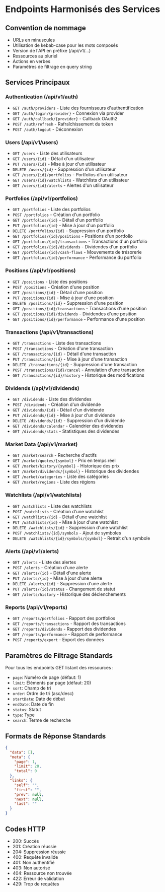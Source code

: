 # Endpoints Harmonisés des Services

## Convention de nommage
- URLs en minuscules
- Utilisation de kebab-case pour les mots composés
- Version de l'API en préfixe (/api/v1/...)
- Ressources au pluriel
- Actions en verbes
- Paramètres de filtrage en query string

## Services Principaux

### Authentication (/api/v1/auth)
- `GET /auth/providers` - Liste des fournisseurs d'authentification
- `GET /auth/login/{provider}` - Connexion via provider
- `GET /auth/callback/{provider}` - Callback OAuth2
- `POST /auth/refresh` - Rafraîchissement du token
- `POST /auth/logout` - Déconnexion

### Users (/api/v1/users)
- `GET /users` - Liste des utilisateurs
- `GET /users/{id}` - Détail d'un utilisateur
- `PUT /users/{id}` - Mise à jour d'un utilisateur
- `DELETE /users/{id}` - Suppression d'un utilisateur
- `GET /users/{id}/portfolios` - Portfolios d'un utilisateur
- `GET /users/{id}/watchlists` - Watchlists d'un utilisateur
- `GET /users/{id}/alerts` - Alertes d'un utilisateur

### Portfolios (/api/v1/portfolios)
- `GET /portfolios` - Liste des portfolios
- `POST /portfolios` - Création d'un portfolio
- `GET /portfolios/{id}` - Détail d'un portfolio
- `PUT /portfolios/{id}` - Mise à jour d'un portfolio
- `DELETE /portfolios/{id}` - Suppression d'un portfolio
- `GET /portfolios/{id}/positions` - Positions d'un portfolio
- `GET /portfolios/{id}/transactions` - Transactions d'un portfolio
- `GET /portfolios/{id}/dividends` - Dividendes d'un portfolio
- `GET /portfolios/{id}/cash-flows` - Mouvements de trésorerie
- `GET /portfolios/{id}/performance` - Performance du portfolio

### Positions (/api/v1/positions)
- `GET /positions` - Liste des positions
- `POST /positions` - Création d'une position
- `GET /positions/{id}` - Détail d'une position
- `PUT /positions/{id}` - Mise à jour d'une position
- `DELETE /positions/{id}` - Suppression d'une position
- `GET /positions/{id}/transactions` - Transactions d'une position
- `GET /positions/{id}/dividends` - Dividendes d'une position
- `GET /positions/{id}/performance` - Performance d'une position

### Transactions (/api/v1/transactions)
- `GET /transactions` - Liste des transactions
- `POST /transactions` - Création d'une transaction
- `GET /transactions/{id}` - Détail d'une transaction
- `PUT /transactions/{id}` - Mise à jour d'une transaction
- `DELETE /transactions/{id}` - Suppression d'une transaction
- `POST /transactions/{id}/cancel` - Annulation d'une transaction
- `GET /transactions/{id}/history` - Historique des modifications

### Dividends (/api/v1/dividends)
- `GET /dividends` - Liste des dividendes
- `POST /dividends` - Création d'un dividende
- `GET /dividends/{id}` - Détail d'un dividende
- `PUT /dividends/{id}` - Mise à jour d'un dividende
- `DELETE /dividends/{id}` - Suppression d'un dividende
- `GET /dividends/calendar` - Calendrier des dividendes
- `GET /dividends/stats` - Statistiques des dividendes

### Market Data (/api/v1/market)
- `GET /market/search` - Recherche d'actifs
- `GET /market/quotes/{symbol}` - Prix en temps réel
- `GET /market/history/{symbol}` - Historique des prix
- `GET /market/dividends/{symbol}` - Historique des dividendes
- `GET /market/categories` - Liste des catégories
- `GET /market/regions` - Liste des régions

### Watchlists (/api/v1/watchlists)
- `GET /watchlists` - Liste des watchlists
- `POST /watchlists` - Création d'une watchlist
- `GET /watchlists/{id}` - Détail d'une watchlist
- `PUT /watchlists/{id}` - Mise à jour d'une watchlist
- `DELETE /watchlists/{id}` - Suppression d'une watchlist
- `POST /watchlists/{id}/symbols` - Ajout de symboles
- `DELETE /watchlists/{id}/symbols/{symbol}` - Retrait d'un symbole

### Alerts (/api/v1/alerts)
- `GET /alerts` - Liste des alertes
- `POST /alerts` - Création d'une alerte
- `GET /alerts/{id}` - Détail d'une alerte
- `PUT /alerts/{id}` - Mise à jour d'une alerte
- `DELETE /alerts/{id}` - Suppression d'une alerte
- `PUT /alerts/{id}/status` - Changement de statut
- `GET /alerts/history` - Historique des déclenchements

### Reports (/api/v1/reports)
- `GET /reports/portfolios` - Rapport des portfolios
- `GET /reports/transactions` - Rapport des transactions
- `GET /reports/dividends` - Rapport des dividendes
- `GET /reports/performance` - Rapport de performance
- `POST /reports/export` - Export des données

## Paramètres de Filtrage Standards
Pour tous les endpoints GET listant des ressources :
- `page`: Numéro de page (défaut: 1)
- `limit`: Éléments par page (défaut: 20)
- `sort`: Champ de tri
- `order`: Ordre de tri (asc/desc)
- `startDate`: Date de début
- `endDate`: Date de fin
- `status`: Statut
- `type`: Type
- `search`: Terme de recherche

## Formats de Réponse Standards
```json
{
  "data": [],
  "meta": {
    "page": 1,
    "limit": 20,
    "total": 0
  },
  "links": {
    "self": "",
    "first": "",
    "prev": null,
    "next": null,
    "last": ""
  }
}
```

## Codes HTTP
- 200: Succès
- 201: Création réussie
- 204: Suppression réussie
- 400: Requête invalide
- 401: Non authentifié
- 403: Non autorisé
- 404: Ressource non trouvée
- 422: Erreur de validation
- 429: Trop de requêtes
